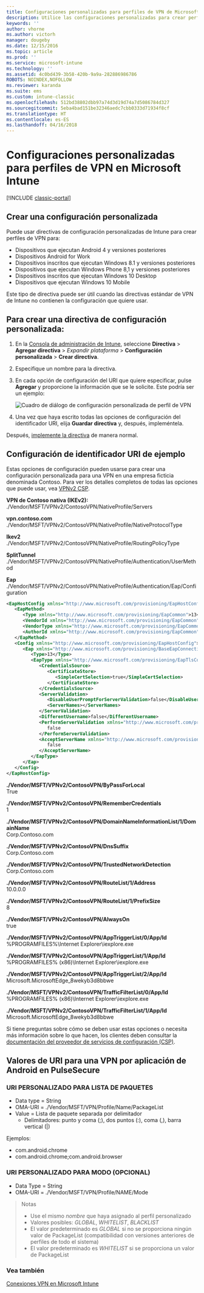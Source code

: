 ```yaml
---
title: Configuraciones personalizadas para perfiles de VPN de Microsoft Intune
description: Utilice las configuraciones personalizadas para crear perfiles de VPN en Intune.
keywords: ''
author: vhorne
ms.author: victorh
manager: dougeby
ms.date: 12/15/2016
ms.topic: article
ms.prod: ''
ms.service: microsoft-intune
ms.technology: ''
ms.assetid: 4c0bd439-3b58-420b-9a9a-282886986786
ROBOTS: NOINDEX,NOFOLLOW
ms.reviewer: karanda
ms.suite: ems
ms.custom: intune-classic
ms.openlocfilehash: 512bd38802dbb97a74d3d19d74a7d5086784d327
ms.sourcegitcommit: 5eba4bad151be32346aedc7cbb0333d71934f8cf
ms.translationtype: HT
ms.contentlocale: es-ES
ms.lasthandoff: 04/16/2018
---
```

# <a name="custom-configurations-for-microsoft-intune-vpn-profiles"></a>Configuraciones personalizadas para perfiles de VPN en Microsoft Intune

[!INCLUDE [classic-portal](../includes/classic-portal.md)]

## <a name="create-a-custom-configuration"></a>Crear una configuración personalizada
Puede usar directivas de configuración personalizadas de Intune para crear perfiles de VPN para:

* Dispositivos que ejecutan Android 4 y versiones posteriores
* Dispositivos Android for Work
* Dispositivos inscritos que ejecutan Windows 8.1 y versiones posteriores
* Dispositivos que ejecutan Windows Phone 8,1 y versiones posteriores
* Dispositivos inscritos que ejecutan Windows 10 Desktop
* Dispositivos que ejecutan Windows 10 Mobile

Este tipo de directiva puede ser útil cuando las directivas estándar de VPN de Intune no contienen la configuración que quiere usar.

## <a name="to-create-a-custom-configuration-policy"></a>Para crear una directiva de configuración personalizada:

1. En la [Consola de administración de Intune](https://manage.microsoft.com), seleccione **Directiva** > **Agregar directiva** > *Expandir plataforma* > **Configuración personalizada** > **Crear directiva**.
2. Especifique un nombre para la directiva.
3. En cada opción de configuración del URI que quiere especificar, pulse **Agregar** y proporcione la información que se le solicite. Este podría ser un ejemplo:

   ![Cuadro de diálogo de configuración personalizada de perfil de VPN](./media/Intune_Add_VPN_URI.png)

4. Una vez que haya escrito todas las opciones de configuración del identificador URI, elija **Guardar directiva** y, después, impleméntela.

Después, [implemente la directiva](/intune-classic/deploy-use/manage-settings-and-features-on-your-devices-with-microsoft-intune-policies#deploy-a-configuration-policy) de manera normal.

## <a name="example-uri-settings"></a>Configuración de identificador URI de ejemplo

Estas opciones de configuración pueden usarse para crear una configuración personalizada para una VPN en una empresa ficticia denominada Contoso.
Para ver los detalles completos de todas las opciones que puede usar, vea [VPNv2 CSP](https://msdn.microsoft.com/library/windows/hardware/dn914776.aspx).

**VPN de Contoso nativa (IKEv2):**<br />
./Vendor/MSFT/VPNv2/ContosoVPN/NativeProfile/Servers

**vpn.contoso.com**<br />
./Vendor/MSFT/VPNv2/ContosoVPN/NativeProfile/NativeProtocolType

**Ikev2<br />** ./Vendor/MSFT/VPNv2/ContosoVPN/NativeProfile/RoutingPolicyType

**SplitTunnel**<br />
./Vendor/MSFT/VPNv2/ContosoVPN/NativeProfile/Authentication/UserMethod

**Eap**<br />
./Vendor/MSFT/VPNv2/ContosoVPN/NativeProfile/Authentication/Eap/Configuration
``` xml
<EapHostConfig xmlns="http://www.microsoft.com/provisioning/EapHostConfig">
   <EapMethod>
      <Type xmlns="http://www.microsoft.com/provisioning/EapCommon">13</Type>
      <VendorId xmlns="http://www.microsoft.com/provisioning/EapCommon">0</VendorId>
      <VendorType xmlns="http://www.microsoft.com/provisioning/EapCommon">0</VendorType>
      <AuthorId xmlns="http://www.microsoft.com/provisioning/EapCommon">0</AuthorId>
   </EapMethod>
   <Config xmlns="http://www.microsoft.com/provisioning/EapHostConfig">
      <Eap xmlns="http://www.microsoft.com/provisioning/BaseEapConnectionPropertiesV1">
         <Type>13</Type>
         <EapType xmlns="http://www.microsoft.com/provisioning/EapTlsConnectionPropertiesV1">
            <CredentialsSource>
               <CertificateStore>
                  <SimpleCertSelection>true</SimpleCertSelection>
               </CertificateStore>
            </CredentialsSource>
            <ServerValidation>
               <DisableUserPromptForServerValidation>false</DisableUserPromptForServerValidation>
               <ServerNames></ServerNames>
            </ServerValidation>
            <DifferentUsername>false</DifferentUsername>
            <PerformServerValidation xmlns="http://www.microsoft.com/provisioning/EapTlsConnectionPropertiesV2">
               false
            </PerformServerValidation>
            <AcceptServerName xmlns="http://www.microsoft.com/provisioning/EapTlsConnectionPropertiesV2">
               false
            </AcceptServerName>
         </EapType>
      </Eap>
   </Config>
</EapHostConfig>
```
**./Vendor/MSFT/VPNv2/ContosoVPN/ByPassForLocal**<br />
True

**./Vendor/MSFT/VPNv2/ContosoVPN/RememberCredentials**<br />
1

**./Vendor/MSFT/VPNv2/ContosoVPN/DomainNameInformationList/1/DomainName**<br />
Corp.Contoso.com

**./Vendor/MSFT/VPNv2/ContosoVPN/DnsSuffix**<br />
Corp.Contoso.com

**./Vendor/MSFT/VPNv2/ContosoVPN/TrustedNetworkDetection**<br />
Corp.Contoso.com

**./Vendor/MSFT/VPNv2/ContosoVPN/RouteList/1/Address**<br />
10.0.0.0

**./Vendor/MSFT/VPNv2/ContosoVPN/RouteList/1/PrefixSize**<br />
8

**./Vendor/MSFT/VPNv2/ContosoVPN/AlwaysOn**<br />
true

**./Vendor/MSFT/VPNv2/ContosoVPN/AppTriggerList/0/App/Id**<br />
%PROGRAMFILES%\Internet Explorer\iexplore.exe

**./Vendor/MSFT/VPNv2/ContosoVPN/AppTriggerList/1/App/Id**<br />
%PROGRAMFILES% (x86)\Internet Explorer\iexplore.exe

**./Vendor/MSFT/VPNv2/ContosoVPN/AppTriggerList/2/App/Id**<br />
Microsoft.MicrosoftEdge_8wekyb3d8bbwe

**./Vendor/MSFT/VPNv2/ContosoVPN/TrafficFilterList/0/App/Id**<br />
%PROGRAMFILES% (x86)\Internet Explorer\iexplore.exe

**./Vendor/MSFT/VPNv2/ContosoVPN/TrafficFilterList/1/App/Id**<br />
Microsoft.MicrosoftEdge_8wekyb3d8bbwe

Si tiene preguntas sobre cómo se deben usar estas opciones o necesita más información sobre lo que hacen, los clientes deben consultar la [documentación del proveedor de servicios de configuración (CSP)](https://msdn.microsoft.com/library/windows/hardware/dn914776(v=vs.85).aspx).

## <a name="uri-settings-for-android-per-app-vpn-on-pulsesecure"></a>Valores de URI para una VPN por aplicación de Android en PulseSecure
### <a name="custom-uri-for-package-list"></a>URI PERSONALIZADO PARA LISTA DE PAQUETES
-  Data type = String
-  OMA-URI = ./Vendor/MSFT/VPN/Profile/Name/PackageList
-  Value = Lista de paquete separada por delimitador
   - Delimitadores: punto y coma (;), dos puntos (:), coma (,), barra vertical (|)

Ejemplos:
- com.android.chrome
- com.android.chrome;com.android.browser

### <a name="custom-uri-for-mode-optional"></a>URI PERSONALIZADO PARA MODO (OPCIONAL)
- Data Type = String
- OMA-URI = ./Vendor/MSFT/VPN/Profile/NAME/Mode

> Notas
> - Use el mismo *nombre* que haya asignado al perfil personalizado
> - Valores posibles: *GLOBAL*, *WHITELIST*, *BLACKLIST*
> - El valor predeterminado es *GLOBAL* si no se proporciona ningún valor de PackageList (compatibilidad con versiones anteriores de perfiles de todo el sistema)
> - El valor predeterminado es *WHITELIST* si se proporciona un valor de PackageList


### <a name="see-also"></a>Vea también
[Conexiones VPN en Microsoft Intune](vpn-connections-in-microsoft-intune.md)
